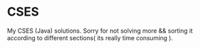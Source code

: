 # CSES
My CSES (Java) solutions.
Sorry for not solving more && sorting it according to different sections( its really time consuming ).
